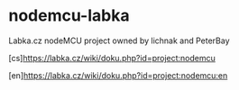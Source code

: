 # nodemcu-labka

Labka.cz nodeMCU project owned by lichnak and PeterBay


[cs]https://labka.cz/wiki/doku.php?id=project:nodemcu

[en]https://labka.cz/wiki/doku.php?id=project:nodemcu:en
